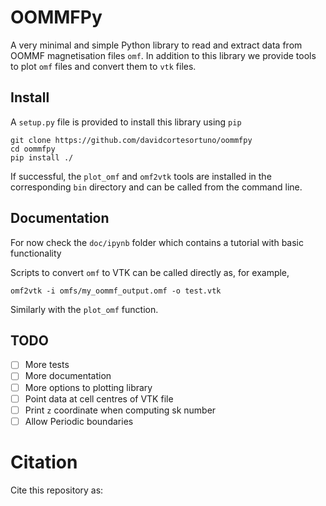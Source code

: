 # OOMMFPy

A very minimal and simple Python library to read and extract data from OOMMF
magnetisation files `omf`. In addition to this library we provide tools to plot
`omf` files and convert them to `vtk` files.

## Install

A `setup.py` file is provided to install this library using `pip`

    git clone https://github.com/davidcortesortuno/oommfpy
    cd oommfpy
    pip install ./

If successful, the `plot_omf` and `omf2vtk` tools are installed in the
corresponding `bin` directory and can be called from the command line.

## Documentation

For now check the `doc/ipynb` folder which contains a tutorial with basic
functionality

Scripts to convert `omf` to VTK can be called directly as, for example,

```
omf2vtk -i omfs/my_oommf_output.omf -o test.vtk
```

Similarly with the `plot_omf` function.

## TODO

- [ ] More tests
- [ ] More documentation
- [ ] More options to plotting library
- [ ] Point data at cell centres of VTK file
- [ ] Print `z` coordinate when computing sk number
- [ ] Allow Periodic boundaries

# Citation

Cite this repository as:

```
```
